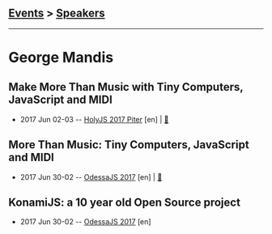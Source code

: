 ## [Events](../README.md) > [Speakers](../speakers.md)
---

# George Mandis

## Make More Than Music with Tiny Computers, JavaScript and MIDI
- 2017 Jun 02-03 -- [HolyJS 2017 Piter](https://www.youtube.com/watch?v=-Ml7J3ocqUo) [en] | [:notebook:](https://downloads.contentful.com/nn534z2fqr9f/7D27swnvi06UeIk6YCGOgG/78a641b97b5862f9ccea38b253d85cb5/George_Mandis_Make_More_Than_Music_With_MIDI.pdf)  
## More Than Music: Tiny Computers, JavaScript and MIDI
- 2017 Jun 30-02 -- [OdessaJS 2017](https://www.youtube.com/watch?v=XR8ZmimWgd4) [en] | [:notebook:](https://speakerdeck.com/georgemandis/make-more-than-music-with-tiny-computers-javascript-and-midi-at-odessajs-2017-odessa-ukraine)  
## KonamiJS: a 10 year old Open Source project
- 2017 Jun 30-02 -- [OdessaJS 2017](https://www.youtube.com/watch?v=F3xI3ps7syI) [en]   
